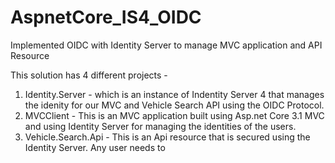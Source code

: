 # AspnetCore_IS4_OIDC
Implemented OIDC with Identity Server to manage MVC application and API Resource

This solution has 4 different projects - 

1. Identity.Server - which is an instance of Indentity Server 4 that manages the idenity for our MVC and Vehicle Search API using the OIDC Protocol.
2. MVCClient - This is an MVC application built using Asp.net Core 3.1 MVC and using Identity Server for managing the identities of the users.
3. Vehicle.Search.Api - This is an Api resource that is secured using the Identity Server. Any user needs to 
